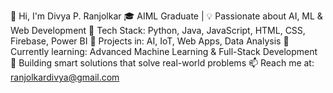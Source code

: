 👋 Hi, I'm Divya P. Ranjolkar
🎓 AIML Graduate | 💡 Passionate about AI, ML & Web Development
🔧 Tech Stack: Python, Java, JavaScript, HTML, CSS, Firebase, Power BI
🧠 Projects in: AI, IoT, Web Apps, Data Analysis
🌱 Currently learning: Advanced Machine Learning & Full-Stack Development
🚀 Building smart solutions that solve real-world problems
📫 Reach me at: ranjolkardivya@gmail.com

<!---
divyapranjolkar/divyapranjolkar is a ✨ special ✨ repository because its `README.md` (this file) appears on your GitHub profile.
You can click the Preview link to take a look at your changes.
--->
